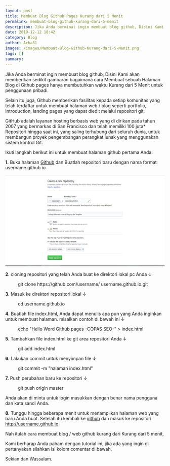 ```yaml
---
layout: post
title: Membuat Blog Github Pages Kurang dari 5 Menit
permalink: membuat-blog-github-kurang-dari-5-menit
description: Jika Anda berminat ingin membuat blog github, Disini Kami akan memberikan sedikit gambaran bagaimana cara Membuat sebuah Halaman Blog di Github pages hanya membutuhkan...
date: 2019-12-12 18:42
category: Blog
author: Acha81
images: /images/Membuat-Blog-Github-Kurang-dari-5-Menit.png
tags: []
summary: 
---
```

Jika Anda berminat ingin membuat blog github, Disini Kami akan memberikan sedikit gambaran bagaimana cara Membuat sebuah Halaman Blog di Github pages hanya membutuhkan waktu Kurang dari 5 Menit untuk penggunaan pribadi.

Selain itu juga, Github memberikan fasilitas kepada setiap komunitas yang telah terdaftar untuk membuat halaman web / blog seperti portfolio, Introduction, landing pages yang dapat diedit melalui repositori git.

GitHub adalah layanan hosting berbasis web yang di dirikan pada tahun 2007 yang bermarkas di San Francisco dan telah memiliki 100 juta* Repositori hingga saat ini, yang saling terhubung dari seluruh dunia, untuk membangun proyek pengembangan perangkat lunak yang menggunakan sistem kontrol Git.

Ikuti langkah berikut ini untuk membuat halaman github pertama Anda: 

__1.__ Buka halaman [Github](github.com) dan Buatlah repositori baru dengan nama format username.github.io

![Membuat repositori](/images/copas-seo-Blog-Github.png)

__2.__ cloning repositori yang telah Anda buat ke direktori lokal pc Anda ↓

<figure class="highlight">
    <span class="nt">git clone https://github.com/username/ username.github.io.git</span>
</figure>

__3.__ Masuk ke direktori repositori lokal ↓

<figure class="highlight">
    <span class="nt">cd username.github.io</span>
</figure>

__4.__ Buatlah file index.html, Anda dapat menulis apa pun yang Anda inginkan untuk membuat halaman. misalkan contoh di bawah ini ↓

<figure class="highlight">
    <span class="nt">echo "Hello Word Github pages -COPAS SEO-" > index.html</span>
</figure>

__5.__ Tambahkan file index.html ke git area repositori Anda ↓

<figure class="highlight">
    <span class="nt">git add index.html</span>
</figure>

__6.__ Lakukan commit untuk menyimpan file ↓

<figure class="highlight">
    <span class="nt">git commit -m "halaman index.html"</span>
</figure>

__7.__ Push perubahan baru ke repositori ↓

<figure class="highlight">
    <span class="nt">git push origin master</span>
</figure>

Anda akan di minta untuk login masukkan dengan benar nama pengguna dan kata sandi Anda.

__8.__ Tunggu hingga beberapa menit untuk menampilkan halaman web yang baru Anda buat. Setelah itu kembali ke [github](github.com) dan masuk ke repositori http://username.github.io

Nah itulah cara membuat blog / web github kurang dari Kurang dari 5 menit,

Kami berharap Anda paham dengan tutorial ini, jika ada yang ingin di pertanyakan silahkan isi kolom comentar di bawah,

Sekian dan Wassalam.